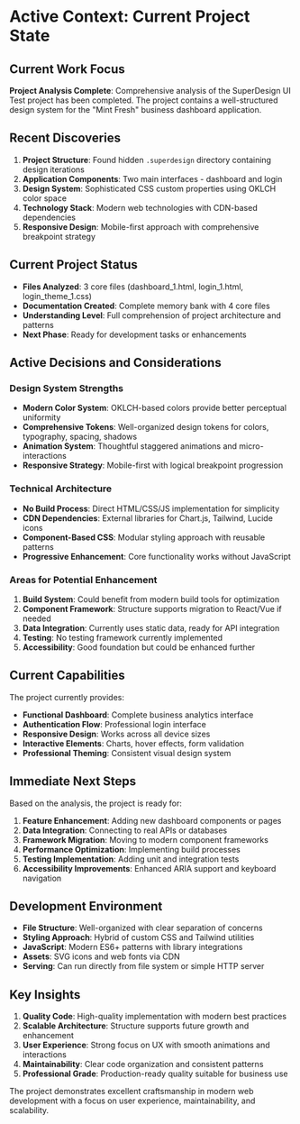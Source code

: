 # Active Context: Current Project State

## Current Work Focus
**Project Analysis Complete**: Comprehensive analysis of the SuperDesign UI Test project has been completed. The project contains a well-structured design system for the "Mint Fresh" business dashboard application.

## Recent Discoveries
1. **Project Structure**: Found hidden `.superdesign` directory containing design iterations
2. **Application Components**: Two main interfaces - dashboard and login
3. **Design System**: Sophisticated CSS custom properties using OKLCH color space
4. **Technology Stack**: Modern web technologies with CDN-based dependencies
5. **Responsive Design**: Mobile-first approach with comprehensive breakpoint strategy

## Current Project Status
- **Files Analyzed**: 3 core files (dashboard_1.html, login_1.html, login_theme_1.css)
- **Documentation Created**: Complete memory bank with 4 core files
- **Understanding Level**: Full comprehension of project architecture and patterns
- **Next Phase**: Ready for development tasks or enhancements

## Active Decisions and Considerations

### Design System Strengths
- **Modern Color System**: OKLCH-based colors provide better perceptual uniformity
- **Comprehensive Tokens**: Well-organized design tokens for colors, typography, spacing, shadows
- **Animation System**: Thoughtful staggered animations and micro-interactions
- **Responsive Strategy**: Mobile-first with logical breakpoint progression

### Technical Architecture
- **No Build Process**: Direct HTML/CSS/JS implementation for simplicity
- **CDN Dependencies**: External libraries for Chart.js, Tailwind, Lucide icons
- **Component-Based CSS**: Modular styling approach with reusable patterns
- **Progressive Enhancement**: Core functionality works without JavaScript

### Areas for Potential Enhancement
1. **Build System**: Could benefit from modern build tools for optimization
2. **Component Framework**: Structure supports migration to React/Vue if needed
3. **Data Integration**: Currently uses static data, ready for API integration
4. **Testing**: No testing framework currently implemented
5. **Accessibility**: Good foundation but could be enhanced further

## Current Capabilities
The project currently provides:
- **Functional Dashboard**: Complete business analytics interface
- **Authentication Flow**: Professional login interface
- **Responsive Design**: Works across all device sizes
- **Interactive Elements**: Charts, hover effects, form validation
- **Professional Theming**: Consistent visual design system

## Immediate Next Steps
Based on the analysis, the project is ready for:
1. **Feature Enhancement**: Adding new dashboard components or pages
2. **Data Integration**: Connecting to real APIs or databases
3. **Framework Migration**: Moving to modern component frameworks
4. **Performance Optimization**: Implementing build processes
5. **Testing Implementation**: Adding unit and integration tests
6. **Accessibility Improvements**: Enhanced ARIA support and keyboard navigation

## Development Environment
- **File Structure**: Well-organized with clear separation of concerns
- **Styling Approach**: Hybrid of custom CSS and Tailwind utilities
- **JavaScript**: Modern ES6+ patterns with library integrations
- **Assets**: SVG icons and web fonts via CDN
- **Serving**: Can run directly from file system or simple HTTP server

## Key Insights
1. **Quality Code**: High-quality implementation with modern best practices
2. **Scalable Architecture**: Structure supports future growth and enhancement
3. **User Experience**: Strong focus on UX with smooth animations and interactions
4. **Maintainability**: Clear code organization and consistent patterns
5. **Professional Grade**: Production-ready quality suitable for business use

The project demonstrates excellent craftsmanship in modern web development with a focus on user experience, maintainability, and scalability.
